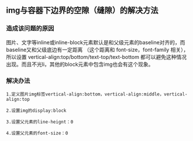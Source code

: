 ## img与容器下边界的空隙（缝隙）的解决方法

### 造成该问题的原因
图片、文字等inline或inline-block元素默认是和父级元素的baseline对齐的，而baseline又和父级底边有一定距离
（这个距离和 font-size，font-family 相关），所以设置 vertical-align:top/bottom/text-top/text-bottom
都可以避免这种情况出现。而且不光li，其他的block元素中包含img也会有这个现象。

### 解决办法
    1.定义图片img标签vertical-align:bottom，vertical-align:middle，vertical-align:top

    2.设置img的display:block

    3.设置父元素的line-heignt：0

    4.设置父元素的font-size：0
